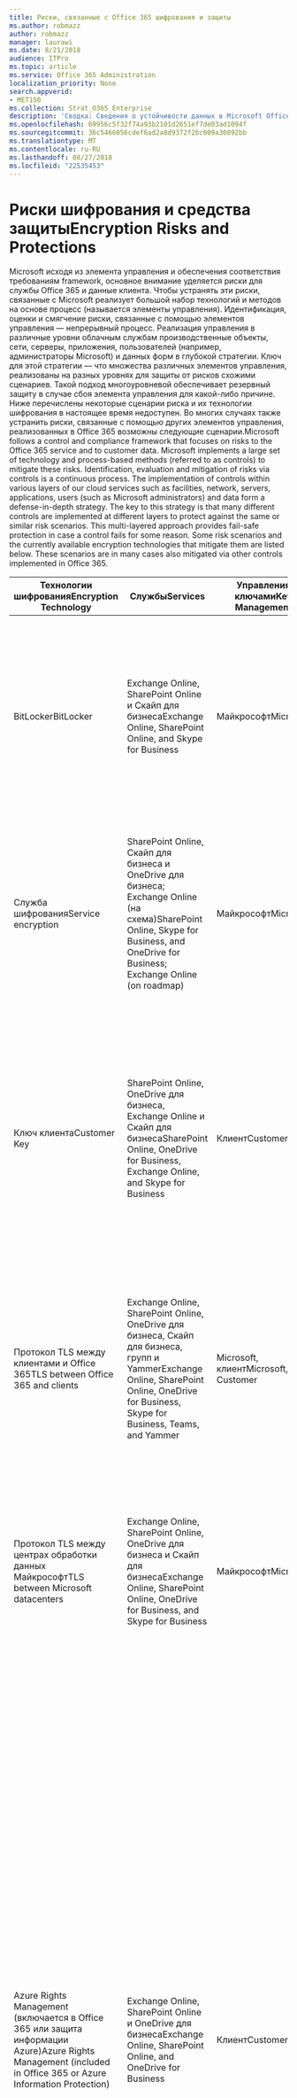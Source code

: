 ```yaml
---
title: Риски, связанные с Office 365 шифрования и защиты
ms.author: robmazz
author: robmazz
manager: laurawi
ms.date: 8/21/2018
audience: ITPro
ms.topic: article
ms.service: Office 365 Administration
localization_priority: None
search.appverid:
- MET150
ms.collection: Strat_O365_Enterprise
description: 'Сводка: Сведения о устойчивости данных в Microsoft Office 365.'
ms.openlocfilehash: 69956c5f32f74a93b2101d2651ef7de03ad1094f
ms.sourcegitcommit: 36c5466056cdef6ad2a8d9372f2bc009a30892bb
ms.translationtype: MT
ms.contentlocale: ru-RU
ms.lasthandoff: 08/27/2018
ms.locfileid: "22535453"
---
```

# <a name="encryption-risks-and-protections"></a><span data-ttu-id="bf5ba-103">Риски шифрования и средства защиты</span><span class="sxs-lookup"><span data-stu-id="bf5ba-103">Encryption Risks and Protections</span></span>

<span data-ttu-id="bf5ba-p101">Microsoft исходя из элемента управления и обеспечения соответствия требованиям framework, основное внимание уделяется риски для службы Office 365 и данные клиента. Чтобы устранять эти риски, связанные с Microsoft реализует большой набор технологий и методов на основе процесс (называется элементы управления). Идентификация, оценки и смягчение риски, связанные с помощью элементов управления — непрерывный процесс. Реализация управления в различные уровни облачным службам производственные объекты, сети, серверы, приложения, пользователей (например, администраторы Microsoft) и данных форм в глубокой стратегии. Ключ для этой стратегии — что множества различных элементов управления, реализованы на разных уровнях для защиты от рисков схожими сценариев. Такой подход многоуровневой обеспечивает резервный защиту в случае сбоя элемента управления для какой-либо причине. Ниже перечислены некоторые сценарии риска и их технологии шифрования в настоящее время недоступен. Во многих случаях также устранить риски, связанные с помощью других элементов управления, реализованных в Office 365 возможны следующие сценарии.</span><span class="sxs-lookup"><span data-stu-id="bf5ba-p101">Microsoft follows a control and compliance framework that focuses on risks to the Office 365 service and to customer data. Microsoft implements a large set of technology and process-based methods (referred to as controls) to mitigate these risks. Identification, evaluation and mitigation of risks via controls is a continuous process. The implementation of controls within various layers of our cloud services such as facilities, network, servers, applications, users (such as Microsoft administrators) and data form a defense-in-depth strategy. The key to this strategy is that many different controls are implemented at different layers to protect against the same or similar risk scenarios. This multi-layered approach provides fail-safe protection in case a control fails for some reason. Some risk scenarios and the currently available encryption technologies that mitigate them are listed below. These scenarios are in many cases also mitigated via other controls implemented in Office 365.</span></span>

| <span data-ttu-id="bf5ba-112">Технологии шифрования</span><span class="sxs-lookup"><span data-stu-id="bf5ba-112">Encryption Technology</span></span> | <span data-ttu-id="bf5ba-113">Службы</span><span class="sxs-lookup"><span data-stu-id="bf5ba-113">Services</span></span> | <span data-ttu-id="bf5ba-114">Управления ключами</span><span class="sxs-lookup"><span data-stu-id="bf5ba-114">Key Management</span></span> | <span data-ttu-id="bf5ba-115">Сценарий риска</span><span class="sxs-lookup"><span data-stu-id="bf5ba-115">Risk Scenario</span></span> | <span data-ttu-id="bf5ba-116">Значение</span><span class="sxs-lookup"><span data-stu-id="bf5ba-116">Value</span></span> |
|----------------------------------------------------------------------------------|--------------------------------------------------------------------------------------------------|---------------------|------------------------------------------------------------------------------------------------------------------------------------------|---------------------------------------------------------------------------------------------------------------------------------------------------------------------------------------------------------------------------------------------------------------------------------------------------------------------------------------------------------------------------------------------------------------------------------|
| <span data-ttu-id="bf5ba-117">BitLocker</span><span class="sxs-lookup"><span data-stu-id="bf5ba-117">BitLocker</span></span> | <span data-ttu-id="bf5ba-118">Exchange Online, SharePoint Online и Скайп для бизнеса</span><span class="sxs-lookup"><span data-stu-id="bf5ba-118">Exchange Online, SharePoint Online, and Skype for Business</span></span> | <span data-ttu-id="bf5ba-119">Майкрософт</span><span class="sxs-lookup"><span data-stu-id="bf5ba-119">Microsoft</span></span> | <span data-ttu-id="bf5ba-120">Дисков или серверы в Office 365 кражи или неправильно перезапущен.</span><span class="sxs-lookup"><span data-stu-id="bf5ba-120">Disks or servers in Office 365 are stolen or improperly recycled.</span></span> | <span data-ttu-id="bf5ba-121">BitLocker предоставляет надежным подход для защиты от потери данных из-за неправильно перезапущен или украденных оборудования (сервер или диск).</span><span class="sxs-lookup"><span data-stu-id="bf5ba-121">BitLocker provides a fail-safe approach to protect against loss of data due to stolen or improperly recycled hardware (server/disk).</span></span> |
| <span data-ttu-id="bf5ba-122">Служба шифрования</span><span class="sxs-lookup"><span data-stu-id="bf5ba-122">Service encryption</span></span> | <span data-ttu-id="bf5ba-123">SharePoint Online, Скайп для бизнеса и OneDrive для бизнеса; Exchange Online (на схема)</span><span class="sxs-lookup"><span data-stu-id="bf5ba-123">SharePoint Online, Skype for Business, and OneDrive for Business; Exchange Online (on roadmap)</span></span> | <span data-ttu-id="bf5ba-124">Майкрософт</span><span class="sxs-lookup"><span data-stu-id="bf5ba-124">Microsoft</span></span> | <span data-ttu-id="bf5ba-125">Внутренних или внешних злоумышленник пытается получить доступ к отдельным файлы и данные в виде большого двоичного объекта.</span><span class="sxs-lookup"><span data-stu-id="bf5ba-125">Internal or external hacker tries to access individual files/data as a blob.</span></span> | <span data-ttu-id="bf5ba-p102">Не удалось расшифровать зашифрованные данные без доступа к ключам. Помогает снизить риск злоумышленник доступ к данным.</span><span class="sxs-lookup"><span data-stu-id="bf5ba-p102">The encrypted data cannot be decrypted without access to keys. Helps to mitigate risk of a hacker accessing data.</span></span> |
| <span data-ttu-id="bf5ba-128">Ключ клиента</span><span class="sxs-lookup"><span data-stu-id="bf5ba-128">Customer Key</span></span> | <span data-ttu-id="bf5ba-129">SharePoint Online, OneDrive для бизнеса, Exchange Online и Скайп для бизнеса</span><span class="sxs-lookup"><span data-stu-id="bf5ba-129">SharePoint Online, OneDrive for Business, Exchange Online, and Skype for Business</span></span> | <span data-ttu-id="bf5ba-130">Клиент</span><span class="sxs-lookup"><span data-stu-id="bf5ba-130">Customer</span></span> | <span data-ttu-id="bf5ba-131">Н/д (эта возможность предназначена как компонент соответствия; не как Устранение риска для любого риска.)</span><span class="sxs-lookup"><span data-stu-id="bf5ba-131">N/A (This feature is designed as a compliance feature; not as a mitigation for any risk.)</span></span> | <span data-ttu-id="bf5ba-132">Позволяет пользователям выполнить внутренней нормы и соответствие обязательства и возможность оставить службу Office 365 и отмены корпорации Майкрософт доступа к данным</span><span class="sxs-lookup"><span data-stu-id="bf5ba-132">Helps customers meet internal regulation and compliance obligations, and the ability to leave the Office 365 service and revoke Microsoft’s access to data</span></span> |
| <span data-ttu-id="bf5ba-133">Протокол TLS между клиентами и Office 365</span><span class="sxs-lookup"><span data-stu-id="bf5ba-133">TLS between Office 365 and clients</span></span> | <span data-ttu-id="bf5ba-134">Exchange Online, SharePoint Online, OneDrive для бизнеса, Скайп для бизнеса, групп и Yammer</span><span class="sxs-lookup"><span data-stu-id="bf5ba-134">Exchange Online, SharePoint Online, OneDrive for Business, Skype for Business, Teams, and Yammer</span></span> | <span data-ttu-id="bf5ba-135">Microsoft, клиент</span><span class="sxs-lookup"><span data-stu-id="bf5ba-135">Microsoft, Customer</span></span> | <span data-ttu-id="bf5ba-136">В середине или другие атаки коснитесь поток данных между клиентскими компьютерами и Office 365 через Интернет.</span><span class="sxs-lookup"><span data-stu-id="bf5ba-136">Man-in-the-middle or other attack to tap the data flow between Office 365 and client computers over Internet.</span></span> | <span data-ttu-id="bf5ba-137">В этом реализация предоставляет значение для Microsoft и клиентами и обеспечивает целостность данных как потоки между клиентом и Office 365.</span><span class="sxs-lookup"><span data-stu-id="bf5ba-137">This implementation provides value to both Microsoft and customers and assures data integrity as it flows between Office 365 and the client.</span></span> |
| <span data-ttu-id="bf5ba-138">Протокол TLS между центрах обработки данных Майкрософт</span><span class="sxs-lookup"><span data-stu-id="bf5ba-138">TLS between Microsoft datacenters</span></span> | <span data-ttu-id="bf5ba-139">Exchange Online, SharePoint Online, OneDrive для бизнеса и Скайп для бизнеса</span><span class="sxs-lookup"><span data-stu-id="bf5ba-139">Exchange Online, SharePoint Online, OneDrive for Business, and Skype for Business</span></span> | <span data-ttu-id="bf5ba-140">Майкрософт</span><span class="sxs-lookup"><span data-stu-id="bf5ba-140">Microsoft</span></span> | <span data-ttu-id="bf5ba-141">В середине или другие атаки коснитесь потока данных клиента между серверами Office 365, расположенные в разных центрах обработки данных Майкрософт.</span><span class="sxs-lookup"><span data-stu-id="bf5ba-141">Man-in-the-middle or other attack to tap the customer data flow between Office 365 servers located in different Microsoft datacenters.</span></span> | <span data-ttu-id="bf5ba-142">Другой способ для защиты данных от атак центрах обработки данных Майкрософт этой реализации.</span><span class="sxs-lookup"><span data-stu-id="bf5ba-142">This implementation is another method to protect data against attacks between Microsoft datacenters.</span></span> |
| <span data-ttu-id="bf5ba-143">Azure Rights Management (включается в Office 365 или защита информации Azure)</span><span class="sxs-lookup"><span data-stu-id="bf5ba-143">Azure Rights Management (included in Office 365 or Azure Information Protection)</span></span> | <span data-ttu-id="bf5ba-144">Exchange Online, SharePoint Online и OneDrive для бизнеса</span><span class="sxs-lookup"><span data-stu-id="bf5ba-144">Exchange Online, SharePoint Online, and OneDrive for Business</span></span> | <span data-ttu-id="bf5ba-145">Клиент</span><span class="sxs-lookup"><span data-stu-id="bf5ba-145">Customer</span></span> | <span data-ttu-id="bf5ba-146">Данные попадает в руки человека, который не должен иметь доступ к данным.</span><span class="sxs-lookup"><span data-stu-id="bf5ba-146">Data falls into the hands of a person who should not have access to the data.</span></span> | <span data-ttu-id="bf5ba-p103">Azure защита информации с помощью службы управления правами Azure, который предоставляет значения для клиентов с помощью шифрования, идентификации и авторизации политик чтобы обеспечить безопасность файлов и электронной почты по нескольким устройствам. Службы управления правами Azure предоставляет значение для клиентов, где все сообщения электронной почты от Office 365, которые соответствуют определенным условиям (то есть все сообщения электронной почты на определенный адрес) можно автоматически шифруются перед их отправляется другому получателю.</span><span class="sxs-lookup"><span data-stu-id="bf5ba-p103">Azure Information Protection uses Azure RMS which provides value to customers by using encryption, identity, and authorization policies to help secure files and email across multiple devices. Azure RMS provides value to customers where all emails originating from Office 365 that match certain criteria (i.e., all emails to a certain address) can be automatically encrypted before they get sent to another recipient.</span></span> |
| <span data-ttu-id="bf5ba-149">S/MIME</span><span class="sxs-lookup"><span data-stu-id="bf5ba-149">S/MIME</span></span> | <span data-ttu-id="bf5ba-150">Exchange Online</span><span class="sxs-lookup"><span data-stu-id="bf5ba-150">Exchange Online</span></span> | <span data-ttu-id="bf5ba-151">Клиент</span><span class="sxs-lookup"><span data-stu-id="bf5ba-151">Customer</span></span> | <span data-ttu-id="bf5ba-152">Электронная почта попадает в руки человека, который не является получателя.</span><span class="sxs-lookup"><span data-stu-id="bf5ba-152">Email falls into the hands of a person who is not the intended recipient.</span></span> | <span data-ttu-id="bf5ba-153">S/MIME предоставляет значение для клиентов, чтобы удостовериться, что зашифрован с помощью S/MIME электронной почты могут быть расшифрованы только для непосредственного получателя электронной почты.</span><span class="sxs-lookup"><span data-stu-id="bf5ba-153">S/MIME provides value to customers by assuring that email encrypted with S/MIME can only be decrypted by the direct recipient of the email.</span></span> |
| <span data-ttu-id="bf5ba-154">Шифрование сообщений Office 365</span><span class="sxs-lookup"><span data-stu-id="bf5ba-154">Office 365 Message Encryption</span></span> | <span data-ttu-id="bf5ba-155">Exchange Online, SharePoint Online</span><span class="sxs-lookup"><span data-stu-id="bf5ba-155">Exchange Online, SharePoint Online</span></span> | <span data-ttu-id="bf5ba-156">Клиент</span><span class="sxs-lookup"><span data-stu-id="bf5ba-156">Customer</span></span> | <span data-ttu-id="bf5ba-157">Электронной почтой, включая защищенные вложения попадает в руки человека внутри или за пределами Office 365, который не является получателю сообщения электронной почты.</span><span class="sxs-lookup"><span data-stu-id="bf5ba-157">Email, including protected attachments, falls in hands of a person either within or outside Office 365 who is not the intended recipient of the email.</span></span> | <span data-ttu-id="bf5ba-158">OME предоставляет значение для клиентов, где все сообщения электронной почты от Office 365, которые соответствуют определенным условиям (то есть все сообщения электронной почты на определенный адрес) автоматически шифруются перед их отправляется в другую внутренних или внешних получателей.</span><span class="sxs-lookup"><span data-stu-id="bf5ba-158">OME provides value to customers where all emails originating from Office 365 that match certain criteria (i.e., all emails to a certain address) are automatically encrypted before they get sent to another internal or an external recipient.</span></span> |
| <span data-ttu-id="bf5ba-159">Протокол TLS SMTP с партнерской организации</span><span class="sxs-lookup"><span data-stu-id="bf5ba-159">SMTP TLS with partner organization</span></span> | <span data-ttu-id="bf5ba-160">Exchange Online</span><span class="sxs-lookup"><span data-stu-id="bf5ba-160">Exchange Online</span></span> | <span data-ttu-id="bf5ba-161">Клиент</span><span class="sxs-lookup"><span data-stu-id="bf5ba-161">Customer</span></span> | <span data-ttu-id="bf5ba-162">Электронной почты перехват через в середине или другие атаки в процессе передачи из клиента Office 365 для другого партнерской организации.</span><span class="sxs-lookup"><span data-stu-id="bf5ba-162">Email is intercepted via a man-in-the-middle or other attack while in transit from an Office 365 tenant to another partner organization.</span></span> | <span data-ttu-id="bf5ba-163">Этот сценарий предоставляет значение для клиента, таким образом, что они могут отправить/получить все сообщения электронной почты между их клиента Office 365 и их партнерской организации электронной почты внутри канал шифрования SMTP.</span><span class="sxs-lookup"><span data-stu-id="bf5ba-163">This scenario provides value to the customer such that they can send/receive all emails between their Office 365 tenant and their partner’s email organization inside an encrypted SMTP channel.</span></span> |

<span data-ttu-id="bf5ba-164">В следующей таблице перечислены технологии шифрования, доступных в средах с несколькими клиентами Office 365 и правительственных облако сообщества.</span><span class="sxs-lookup"><span data-stu-id="bf5ba-164">The following tables summarize the encryption technologies available in Office 365 Multi-tenant and Government Cloud Community environments.</span></span>

| <span data-ttu-id="bf5ba-165">Технологии шифрования</span><span class="sxs-lookup"><span data-stu-id="bf5ba-165">Encryption Technology</span></span> | <span data-ttu-id="bf5ba-166">Реализованный</span><span class="sxs-lookup"><span data-stu-id="bf5ba-166">Implemented by</span></span> | <span data-ttu-id="bf5ba-167">Алгоритм обмена ключами и надежность</span><span class="sxs-lookup"><span data-stu-id="bf5ba-167">Key Exchange Algorithm and Strength</span></span> | <span data-ttu-id="bf5ba-168">Ключевые управления \*</span><span class="sxs-lookup"><span data-stu-id="bf5ba-168">Key Management\*</span></span> | <span data-ttu-id="bf5ba-169">FIPS 140-2 проверки</span><span class="sxs-lookup"><span data-stu-id="bf5ba-169">FIPS 140-2 Validated</span></span> |
|----------------------------------------------------------------------------------|-------------------------|------------------------------------------------------------------------------------------------------------------------------------------------------------------------------------|--------------------------------------------------------------------------------------------------------------------------------------------------------------------------------------------------------------------------------------------------------------------------------------------------------------------------------------------------------------------------------------------------------------------------------------------------------------------------------------------------------------------------------------------------------------------------------------------------------------------------------------------------------------------------------------------------------------------------------------------------------------------------------------------------------------------------------------------------------------------------------------------------------------|-----------------------------------------------------------------------|
| <span data-ttu-id="bf5ba-170">BitLocker</span><span class="sxs-lookup"><span data-stu-id="bf5ba-170">BitLocker</span></span> | <span data-ttu-id="bf5ba-171">Exchange Online</span><span class="sxs-lookup"><span data-stu-id="bf5ba-171">Exchange Online</span></span> | <span data-ttu-id="bf5ba-172">AES 128-bit +</span><span class="sxs-lookup"><span data-stu-id="bf5ba-172">AES 128-bit+</span></span> | <span data-ttu-id="bf5ba-p104">Внешний ключ AES хранится в безопасном секрета и в реестр сервера Exchange. Безопасный секрет является защитой репозитория, который требует высокого уровня повышения прав и разрешений на доступ к. Access можно запросить и утвержденных только с помощью внутренним средством защищенного хранилища. Внешний ключ AES также хранится в модуль на сервере. 48-значного цифрового пароля хранятся в Active Directory и для защиты защищенного хранилища.</span><span class="sxs-lookup"><span data-stu-id="bf5ba-p104">AES external key is stored in a Secret Safe and in the registry of the Exchange server. The Secret Safe is a secured repository that requires high-level elevation and approvals to access. Access can be requested and approved only by using an internal tool called Lockbox. The AES external key is also stored in the Trusted Platform Module in the server. A 48-digit numerical password is stored in Active Directory and protected by Lockbox.</span></span> | <span data-ttu-id="bf5ba-178">Да, для серверов, использующих AES 256-разрядный **</span><span class="sxs-lookup"><span data-stu-id="bf5ba-178">Yes, for servers that use AES 256-bit**</span></span> |
|  | <span data-ttu-id="bf5ba-179">SharePoint Online</span><span class="sxs-lookup"><span data-stu-id="bf5ba-179">SharePoint Online</span></span> | <span data-ttu-id="bf5ba-180">AES 256-разрядная версия</span><span class="sxs-lookup"><span data-stu-id="bf5ba-180">AES 256-bit</span></span> | <span data-ttu-id="bf5ba-p105">Внешний ключ AES хранится в безопасном секрета. Безопасный секрет является защитой репозитория, который требует высокого уровня повышения прав и разрешений на доступ к. Access можно запросить и утвержденных только с помощью внутренним средством защищенного хранилища. Внешний ключ AES также хранится в модуль на сервере. 48-значного цифрового пароля хранятся в Active Directory и для защиты защищенного хранилища.</span><span class="sxs-lookup"><span data-stu-id="bf5ba-p105">AES external key is stored in a Secret Safe. The Secret Safe is a secured repository that requires high-level elevation and approvals to access. Access can be requested and approved only by using an internal tool called Lockbox. The AES external key is also stored in the Trusted Platform Module in the server. A 48-digit numerical password is stored in Active Directory and protected by Lockbox.</span></span> | <span data-ttu-id="bf5ba-186">Да</span><span class="sxs-lookup"><span data-stu-id="bf5ba-186">Yes</span></span> |
|  | <span data-ttu-id="bf5ba-187">Skype для бизнеса</span><span class="sxs-lookup"><span data-stu-id="bf5ba-187">Skype for Business</span></span> | <span data-ttu-id="bf5ba-188">AES 256-разрядная версия</span><span class="sxs-lookup"><span data-stu-id="bf5ba-188">AES 256-bit</span></span> | <span data-ttu-id="bf5ba-p106">Внешний ключ AES хранится в безопасном секрета. Безопасный секрет является защитой репозитория, который требует высокого уровня повышения прав и разрешений на доступ к. Access можно запросить и утвержденных только с помощью внутренним средством защищенного хранилища. Внешний ключ AES также хранится в модуль на сервере. 48-значного цифрового пароля хранятся в Active Directory и для защиты защищенного хранилища.</span><span class="sxs-lookup"><span data-stu-id="bf5ba-p106">AES external key is stored in a Secret Safe. The Secret Safe is a secured repository that requires high-level elevation and approvals to access. Access can be requested and approved only by using an internal tool called Lockbox. The AES external key is also stored in the Trusted Platform Module in the server. A 48-digit numerical password is stored in Active Directory and protected by Lockbox.</span></span> | <span data-ttu-id="bf5ba-194">Да</span><span class="sxs-lookup"><span data-stu-id="bf5ba-194">Yes</span></span> |
| <span data-ttu-id="bf5ba-195">Служба шифрования</span><span class="sxs-lookup"><span data-stu-id="bf5ba-195">Service Encryption</span></span> | <span data-ttu-id="bf5ba-196">SharePoint Online</span><span class="sxs-lookup"><span data-stu-id="bf5ba-196">SharePoint Online</span></span> | <span data-ttu-id="bf5ba-197">AES 256-разрядная версия</span><span class="sxs-lookup"><span data-stu-id="bf5ba-197">AES 256-bit</span></span> | <span data-ttu-id="bf5ba-p107">Клавиши, которые используются для шифрования большие двоичные объекты хранятся в SharePoint Online базы данных контента. SharePoint Online баз данных контента был защищен с шифрование статических и элементов управления доступа к базе данных. Шифрование выполняется с помощью TDE в базе данных SQL Azure. Эти секреты, на уровне службы для SharePoint Online, не на уровне клиента. Эти секреты (иногда называется главного ключа) хранятся в отдельных безопасное хранилище вызывается ключом хранилища. TDE обеспечивает безопасность на уровне rest для активной базы данных и резервных копий баз данных и журналов транзакций. При клиенты предоставляет дополнительный ключ, ключа клиента хранится в хранилище ключа Azure и служба использует ключ шифрования с ключом клиента, который используется для шифрования ключом сайта, который затем используется для шифрования ключей уровня файла. По сути введенным новой иерархии ключей при клиент предоставляет ключ.</span><span class="sxs-lookup"><span data-stu-id="bf5ba-p107">The keys used to encrypt the blobs are stored in the SharePoint Online Content Database. The SharePoint Online Content Databases is protected by database access controls and encryption at rest. Encryption is performed using TDE in Azure SQL Database. These secrets are at the service level for SharePoint Online, not at the tenant level. These secrets (sometimes referred to as the master keys) are stored in a separate secure repository called the Key Store. TDE provides security at rest for both the active database and the database backups and transaction logs. When customers provide the optional key, the customer key is stored in Azure Key Vault, and the service uses the key to encrypt a tenant key, which is used to encrypt a site key, which is then used to encrypt the file level keys. Essentially, a new key hierarchy is introduced when the customer provides a key.</span></span> | <span data-ttu-id="bf5ba-206">Да</span><span class="sxs-lookup"><span data-stu-id="bf5ba-206">Yes</span></span> |
|  | <span data-ttu-id="bf5ba-207">Skype для бизнеса</span><span class="sxs-lookup"><span data-stu-id="bf5ba-207">Skype for Business</span></span> | <span data-ttu-id="bf5ba-208">AES 256-разрядная версия</span><span class="sxs-lookup"><span data-stu-id="bf5ba-208">AES 256-bit</span></span> | <span data-ttu-id="bf5ba-p108">Каждый элемент данных шифруется с помощью различных случайным 256-разрядный ключ. Ключ шифрования хранится в соответствующий XML-файл метаданных, который шифруется главным ключом на конференции. Главный ключ также случайным образом формируется один раз в конференции.</span><span class="sxs-lookup"><span data-stu-id="bf5ba-p108">Each piece of data is encrypted using a different randomly generated 256-bit key. The encryption key is stored in a corresponding metadata XML file which is also encrypted by a per-conference master key. The master key is also randomly generated once per conference.</span></span> | <span data-ttu-id="bf5ba-212">Да</span><span class="sxs-lookup"><span data-stu-id="bf5ba-212">Yes</span></span> |
|  | <span data-ttu-id="bf5ba-213">Exchange Online</span><span class="sxs-lookup"><span data-stu-id="bf5ba-213">Exchange Online</span></span> | <span data-ttu-id="bf5ba-214">AES 256-разрядная версия</span><span class="sxs-lookup"><span data-stu-id="bf5ba-214">AES 256-bit</span></span> | <span data-ttu-id="bf5ba-215">Каждого почтового ящика шифруется с помощью политики шифрования данных, которая использует ключами шифрования, управляются корпорацией Майкрософт (на стратегия) или клиента (при использовании ключа клиента).</span><span class="sxs-lookup"><span data-stu-id="bf5ba-215">Each mailbox is encrypted using a data encryption policy that uses encryption keys controlled by Microsoft (on roadmap) or by the customer (when Customer Key is used).</span></span> | <span data-ttu-id="bf5ba-216">Да</span><span class="sxs-lookup"><span data-stu-id="bf5ba-216">Yes</span></span> |
| <span data-ttu-id="bf5ba-217">Протокол TLS между клиентами и партнерами и Office 365</span><span class="sxs-lookup"><span data-stu-id="bf5ba-217">TLS between Office 365 and clients/partners</span></span> | <span data-ttu-id="bf5ba-218">Exchange Online</span><span class="sxs-lookup"><span data-stu-id="bf5ba-218">Exchange Online</span></span> | [<span data-ttu-id="bf5ba-219">Поддержка нескольких наборов шифр гибкий протокол TLS</span><span class="sxs-lookup"><span data-stu-id="bf5ba-219">Opportunistic TLS supporting multiple cipher suites</span></span>](https://technet.microsoft.com/en-us/library/mt163898.aspx) | <span data-ttu-id="bf5ba-220">Сертификат TLS для Exchange Online (outlook.office.com) является 2048-разрядный SHA256RSA сертификат, выданный корневым Балтимор CyberTrust.</span><span class="sxs-lookup"><span data-stu-id="bf5ba-220">The TLS certificate for Exchange Online (outlook.office.com) is a 2048-bit SHA256RSA certificate issued by Baltimore CyberTrust Root.</span></span> | <span data-ttu-id="bf5ba-221">Да, при использовании TLS 1.2 с стойкости шифрования 256-разрядная версия</span><span class="sxs-lookup"><span data-stu-id="bf5ba-221">Yes, when TLS 1.2 with 256-bit cipher strength is used</span></span> |
|  |  |  | <span data-ttu-id="bf5ba-222">Корневой сертификат TLS для Exchange Online — это 2048-разрядный SHA1RSA сертификат, выданный корневым Балтимор CyberTrust.</span><span class="sxs-lookup"><span data-stu-id="bf5ba-222">The TLS root certificate for Exchange Online is a 2048-bit SHA1RSA certificate issued by Baltimore CyberTrust Root.</span></span> |  |
|  | <span data-ttu-id="bf5ba-223">SharePoint Online</span><span class="sxs-lookup"><span data-stu-id="bf5ba-223">SharePoint Online</span></span> | <span data-ttu-id="bf5ba-224">Протокол TLS 1.2 с AES 256</span><span class="sxs-lookup"><span data-stu-id="bf5ba-224">TLS 1.2 with AES 256</span></span> | <span data-ttu-id="bf5ba-225">Сертификат TLS для SharePoint Online (\*. sharepoint.com) — это 2048-разрядный SHA256RSA сертификат, выданный корневым Балтимор CyberTrust.</span><span class="sxs-lookup"><span data-stu-id="bf5ba-225">The TLS certificate for SharePoint Online (\*.sharepoint.com) is a 2048-bit SHA256RSA certificate issued by Baltimore CyberTrust Root.</span></span> | <span data-ttu-id="bf5ba-226">Да</span><span class="sxs-lookup"><span data-stu-id="bf5ba-226">Yes</span></span> |
|  |  | [<span data-ttu-id="bf5ba-227">Шифрование данных в OneDrive для бизнеса и SharePoint Online</span><span class="sxs-lookup"><span data-stu-id="bf5ba-227">Data Encryption in OneDrive for Business and SharePoint Online</span></span>](https://technet.microsoft.com/en-us/library/dn905447.aspx) | <span data-ttu-id="bf5ba-228">Корневой сертификат TLS для SharePoint Online — это 2048-разрядный SHA1RSA сертификат, выданный корневым Балтимор CyberTrust.</span><span class="sxs-lookup"><span data-stu-id="bf5ba-228">The TLS root certificate for SharePoint Online is a 2048-bit SHA1RSA certificate issued by Baltimore CyberTrust Root.</span></span> |  |
|  | <span data-ttu-id="bf5ba-229">Skype для бизнеса</span><span class="sxs-lookup"><span data-stu-id="bf5ba-229">Skype for Business</span></span> | [<span data-ttu-id="bf5ba-230">Протокол TLS для коммуникаций SIP и сеансы общего доступа к данным PSOM</span><span class="sxs-lookup"><span data-stu-id="bf5ba-230">TLS for SIP communications and PSOM data sharing sessions</span></span>](https://support.office.com/article/Set-up-your-network-for-Skype-for-Business-Online-d21f89b0-3afc-432e-b735-036b2432fdbf) | <span data-ttu-id="bf5ba-231">Сертификат TLS для Скайп для бизнеса (\*. lync.com) — это 2048-разрядный SHA256RSA сертификат, выданный корневым Балтимор CyberTrust.</span><span class="sxs-lookup"><span data-stu-id="bf5ba-231">The TLS certificate for Skype for Business (\*.lync.com) is a 2048-bit SHA256RSA certificate issued by Baltimore CyberTrust Root.</span></span> | <span data-ttu-id="bf5ba-232">Да</span><span class="sxs-lookup"><span data-stu-id="bf5ba-232">Yes</span></span> |
|  |  |  | <span data-ttu-id="bf5ba-233">Корневой сертификат TLS для Скайп для бизнеса является 2048-разрядный SHA256RSA сертификат, выданный корневым Балтимор CyberTrust.</span><span class="sxs-lookup"><span data-stu-id="bf5ba-233">The TLS root certificate for Skype for Business is a 2048-bit SHA256RSA certificate issued by Baltimore CyberTrust Root.</span></span> |  |
|  | <span data-ttu-id="bf5ba-234">Microsoft Teams</span><span class="sxs-lookup"><span data-stu-id="bf5ba-234">Microsoft Teams</span></span> | <span data-ttu-id="bf5ba-235">Протокол TLS 1.2 с AES 256</span><span class="sxs-lookup"><span data-stu-id="bf5ba-235">TLS 1.2 with AES 256</span></span> | <span data-ttu-id="bf5ba-236">Сертификат TLS для групп Майкрософт (teams.microsoft.com, edge.skype.com) является 2048-разрядный SHA256RSA сертификат, выданный корневым Балтимор CyberTrust.</span><span class="sxs-lookup"><span data-stu-id="bf5ba-236">The TLS certificate for Microsoft Teams (teams.microsoft.com, edge.skype.com) is a 2048-bit SHA256RSA certificate issued by Baltimore CyberTrust Root.</span></span> | <span data-ttu-id="bf5ba-237">Да</span><span class="sxs-lookup"><span data-stu-id="bf5ba-237">Yes</span></span> |
|  |  | [<span data-ttu-id="bf5ba-238">Часто задаваемые вопросы о группами Майкрософт – помощь администратора</span><span class="sxs-lookup"><span data-stu-id="bf5ba-238">Frequently asked questions about Microsoft Teams – Admin Help</span></span>](https://docs.microsoft.com/MicrosoftTeams/teams-overview) | <span data-ttu-id="bf5ba-239">Корневой сертификат TLS для групп Майкрософт является 2048-разрядный SHA256RSA сертификат, выданный корневым Балтимор CyberTrust.</span><span class="sxs-lookup"><span data-stu-id="bf5ba-239">The TLS root certificate for Microsoft Teams is a 2048-bit SHA256RSA certificate issued by Baltimore CyberTrust Root.</span></span> |  |
| <span data-ttu-id="bf5ba-240">Протокол TLS между центрах обработки данных Майкрософт</span><span class="sxs-lookup"><span data-stu-id="bf5ba-240">TLS between Microsoft datacenters</span></span> | <span data-ttu-id="bf5ba-241">Все службы Office 365</span><span class="sxs-lookup"><span data-stu-id="bf5ba-241">All Office 365 services</span></span> | <span data-ttu-id="bf5ba-242">Протокол TLS 1.2 с AES 256</span><span class="sxs-lookup"><span data-stu-id="bf5ba-242">TLS 1.2 with AES 256</span></span> | <span data-ttu-id="bf5ba-243">Корпорация Майкрософт использует центром сертификации во внутренней сети управляемых и развертываются для взаимодействия сервер сервер между центрах обработки данных Майкрософт.</span><span class="sxs-lookup"><span data-stu-id="bf5ba-243">Microsoft uses an internally managed and deployed certification authority for server-to-server communications between Microsoft datacenters.</span></span> | <span data-ttu-id="bf5ba-244">Да</span><span class="sxs-lookup"><span data-stu-id="bf5ba-244">Yes</span></span> |
|  |  | <span data-ttu-id="bf5ba-245">Secure транспортный протокол реального времени (SRTP)</span><span class="sxs-lookup"><span data-stu-id="bf5ba-245">Secure Real-time Transport Protocol (SRTP)</span></span> |  |  |
| <span data-ttu-id="bf5ba-246">Azure Rights Management (включается в Office 365 или защита информации Azure)</span><span class="sxs-lookup"><span data-stu-id="bf5ba-246">Azure Rights Management (included in Office 365 or Azure Information Protection)</span></span> | <span data-ttu-id="bf5ba-247">Exchange Online</span><span class="sxs-lookup"><span data-stu-id="bf5ba-247">Exchange Online</span></span> | <span data-ttu-id="bf5ba-p109">Поддерживает [шифрования режим 2](https://docs.microsoft.com/previous-versions/windows/it-pro/windows-server-2008-R2-and-2008/hh867439(v=ws.10)), реализации шифрования RMS обновленные и расширенный. Поддержка RSA 2048 для подписи и шифрования и SHA-256 для хэш-функции в подписи.</span><span class="sxs-lookup"><span data-stu-id="bf5ba-p109">Supports [Cryptographic Mode 2](https://docs.microsoft.com/previous-versions/windows/it-pro/windows-server-2008-R2-and-2008/hh867439(v=ws.10)), an updated and enhanced RMS cryptographic implementation. It supports RSA 2048 for signature and encryption, and SHA-256 for hash in the signature.</span></span> | <span data-ttu-id="bf5ba-250">[Управляемые корпорацией Майкрософт](https://docs.microsoft.com/azure/information-protection/plan-implement-tenant-key).</span><span class="sxs-lookup"><span data-stu-id="bf5ba-250">[Managed by Microsoft](https://docs.microsoft.com/azure/information-protection/plan-implement-tenant-key).</span></span> | <span data-ttu-id="bf5ba-251">Да</span><span class="sxs-lookup"><span data-stu-id="bf5ba-251">Yes</span></span> |
|  | <span data-ttu-id="bf5ba-252">SharePoint Online</span><span class="sxs-lookup"><span data-stu-id="bf5ba-252">SharePoint Online</span></span> | <span data-ttu-id="bf5ba-p110">Поддерживает [шифрования режим 2](https://docs.microsoft.com/previous-versions/windows/it-pro/windows-server-2008-R2-and-2008/hh867439(v=ws.10)), реализации шифрования RMS обновленные и расширенный. Поддержка RSA 2048 для подписи и шифрования и SHA-256 для подписи.</span><span class="sxs-lookup"><span data-stu-id="bf5ba-p110">Supports [Cryptographic Mode 2](https://docs.microsoft.com/previous-versions/windows/it-pro/windows-server-2008-R2-and-2008/hh867439(v=ws.10)), an updated and enhanced RMS cryptographic implementation. It supports RSA 2048 for signature and encryption, and SHA-256 for signature.</span></span> | <span data-ttu-id="bf5ba-255">[Управляемые корпорацией Майкрософт](https://docs.microsoft.com/azure/information-protection/plan-implement-tenant-key), который устанавливается по умолчанию; или</span><span class="sxs-lookup"><span data-stu-id="bf5ba-255">[Managed by Microsoft](https://docs.microsoft.com/azure/information-protection/plan-implement-tenant-key), which is the default setting; or</span></span> | <span data-ttu-id="bf5ba-256">Да</span><span class="sxs-lookup"><span data-stu-id="bf5ba-256">Yes</span></span> |
|  |  |  | <span data-ttu-id="bf5ba-p111">Управляемый клиент которого является альтернативой ключи управляемой корпорацией Майкрософт. Организации, для которого под управлением подпиской Azure можно использовать BYOK и войдите в его использования без дополнительных расходов. Для получения дополнительных сведений см [Implementing свести свой ключ](https://docs.microsoft.com/azure/information-protection/plan-implement-tenant-key). В этой конфигурации HSM Thales используются для защиты ключей. Для получения дополнительных сведений см [HSM Thales и службы управления правами Azure](http://www.thales-esecurity.com/msrms/cloud).</span><span class="sxs-lookup"><span data-stu-id="bf5ba-p111">Customer-managed, which is an alternative to Microsoft-managed keys. Organization that have an IT-managed Azure subscription can use BYOK and log its usage at no extra charge. For more information, see [Implementing bring your own key](https://docs.microsoft.com/azure/information-protection/plan-implement-tenant-key). In this configuration, Thales HSMs are used to protect your keys. For more information, see [Thales HSMs and Azure RMS](http://www.thales-esecurity.com/msrms/cloud).</span></span> |  |
| <span data-ttu-id="bf5ba-262">S/MIME</span><span class="sxs-lookup"><span data-stu-id="bf5ba-262">S/MIME</span></span> | <span data-ttu-id="bf5ba-263">Exchange Online</span><span class="sxs-lookup"><span data-stu-id="bf5ba-263">Exchange Online</span></span> | <span data-ttu-id="bf5ba-264">Синтаксис шифрования сообщения стандартный 1,5 (PKCS #7)</span><span class="sxs-lookup"><span data-stu-id="bf5ba-264">Cryptographic Message Syntax Standard 1.5 (PKCS #7)</span></span> | <span data-ttu-id="bf5ba-p112">Зависит от управляемых клиентов инфраструктуры открытого ключа развернут. Управление ключами выполняется с клиентом и Microsoft никогда не имеет права на закрытых ключей, используемый для подписи и расшифровки.</span><span class="sxs-lookup"><span data-stu-id="bf5ba-p112">Depends on the customer-managed public key infrastructure deployed. Key management is performed by the customer, and Microsoft never has access to the private keys used for signing and decryption.</span></span> | <span data-ttu-id="bf5ba-267">Да, при настройке для шифрования исходящих сообщений с 3DES или AES256</span><span class="sxs-lookup"><span data-stu-id="bf5ba-267">Yes, when configured to encrypt outgoing messages with 3DES or AES256</span></span> |
| <span data-ttu-id="bf5ba-268">Шифрование сообщений Office 365</span><span class="sxs-lookup"><span data-stu-id="bf5ba-268">Office 365 Message Encryption</span></span> | <span data-ttu-id="bf5ba-269">Exchange Online</span><span class="sxs-lookup"><span data-stu-id="bf5ba-269">Exchange Online</span></span> | <span data-ttu-id="bf5ba-270">То же, что службы управления правами Azure ([шифрования режим 2](https://technet.microsoft.com/en-us/library/dn569290.aspx) - 2048 RSA для подписи и шифрования и SHA-256 для подписи)</span><span class="sxs-lookup"><span data-stu-id="bf5ba-270">Same as Azure RMS ([Cryptographic Mode 2](https://technet.microsoft.com/en-us/library/dn569290.aspx) - RSA 2048 for signature and encryption, and SHA-256 for signature)</span></span> | <span data-ttu-id="bf5ba-p113">Защита информации Azure использует в качестве своей инфраструктуре шифрования. Метод шифрования, используемый зависит от того, где получить ключи службы управления правами, используемые для шифрования и расшифровки сообщений.</span><span class="sxs-lookup"><span data-stu-id="bf5ba-p113">Uses Azure Information Protection as its encryption infrastructure. The encryption method used depends on where you obtain the RMS keys used to encrypt and decrypt messages.</span></span> | <span data-ttu-id="bf5ba-273">Да</span><span class="sxs-lookup"><span data-stu-id="bf5ba-273">Yes</span></span> |
| <span data-ttu-id="bf5ba-274">Протокол TLS SMTP с партнерской организации</span><span class="sxs-lookup"><span data-stu-id="bf5ba-274">SMTP TLS with partner organization</span></span> | <span data-ttu-id="bf5ba-275">Exchange Online</span><span class="sxs-lookup"><span data-stu-id="bf5ba-275">Exchange Online</span></span> | <span data-ttu-id="bf5ba-276">Протокол TLS 1.2 с AES 256</span><span class="sxs-lookup"><span data-stu-id="bf5ba-276">TLS 1.2 with AES 256</span></span> | <span data-ttu-id="bf5ba-277">Сертификат TLS для Exchange Online (outlook.office.com) является 2048-разрядный SHA256RSA сертификат, выданный корневым Балтимор CyberTrust.</span><span class="sxs-lookup"><span data-stu-id="bf5ba-277">The TLS certificate for Exchange Online (outlook.office.com) is a 2048-bit SHA256RSA certificate issued by Baltimore CyberTrust Root.</span></span> | <span data-ttu-id="bf5ba-278">Да, при использовании TLS 1.2 с стойкости шифрования 256-разрядная версия</span><span class="sxs-lookup"><span data-stu-id="bf5ba-278">Yes, when TLS 1.2 with 256-bit cipher strength is used</span></span> |
|  |  |  | <span data-ttu-id="bf5ba-279">Корневой сертификат TLS для Exchange Online — это 2048-разрядный SHA1RSA сертификат, выданный корневым Балтимор CyberTrust.</span><span class="sxs-lookup"><span data-stu-id="bf5ba-279">The TLS root certificate for Exchange Online is a 2048-bit SHA1RSA certificate issued by Baltimore CyberTrust Root.</span></span> |  |

<span data-ttu-id="bf5ba-280">\**Сертификаты TLS, указанный в следующей таблице приведены для США центров обработки данных; также, отличных от Английского центров обработки данных использовать 2048-разрядный SHA256RSA сертификаты.*</span><span class="sxs-lookup"><span data-stu-id="bf5ba-280">\**TLS certificates referenced in this table are for US datacenters; non-US datacenters also use 2048-bit SHA256RSA certificates.*</span></span>

<span data-ttu-id="bf5ba-281">***Большинство серверов в среде Exchange Online несколькими клиентами были развернуты с помощью шифрования AES 256-разрядная версия для BitLocker. Употребления серверов с помощью AES 128-бит.*</span><span class="sxs-lookup"><span data-stu-id="bf5ba-281">***Most servers in the Exchange Online multi-tenant environment have been deployed with AES 256-bit encryption for BitLocker. Servers using AES 128-bit are being phased out.*</span></span>

| <span data-ttu-id="bf5ba-282">Технологии шифрования</span><span class="sxs-lookup"><span data-stu-id="bf5ba-282">Encryption Technology</span></span> | <span data-ttu-id="bf5ba-283">Реализованный</span><span class="sxs-lookup"><span data-stu-id="bf5ba-283">Implemented by</span></span> | <span data-ttu-id="bf5ba-284">Алгоритм обмена ключами и надежность</span><span class="sxs-lookup"><span data-stu-id="bf5ba-284">Key Exchange Algorithm and Strength</span></span> | <span data-ttu-id="bf5ba-285">Ключевые управления \*</span><span class="sxs-lookup"><span data-stu-id="bf5ba-285">Key Management\*</span></span> | <span data-ttu-id="bf5ba-286">FIPS 140-2 проверки</span><span class="sxs-lookup"><span data-stu-id="bf5ba-286">FIPS 140-2 Validated</span></span> |
|---------------------------------------------|--------------------------------------------------------|------------------------------------------------------------------------------------------------------------------------------------------------------------------------------------|--------------------------------------------------------------------------------------------------------------------------------------------------------------------------------------------------------------------------------------------------------------------------------------------------------------------------------------------------------------------------------------------------------------------------------------------------------------------------------------------------------------------------------------------------------------------------------------------------------------------------------------------------------------------------------------------------------------------------------------------------------------------------------------------------------------------------------------------------------------------------------------------------------------|-------------------------------------------------------------------------|
| <span data-ttu-id="bf5ba-287">BitLocker</span><span class="sxs-lookup"><span data-stu-id="bf5ba-287">BitLocker</span></span> | <span data-ttu-id="bf5ba-288">Exchange Online</span><span class="sxs-lookup"><span data-stu-id="bf5ba-288">Exchange Online</span></span> | <span data-ttu-id="bf5ba-289">AES 256-разрядная версия</span><span class="sxs-lookup"><span data-stu-id="bf5ba-289">AES 256-bit</span></span> | <span data-ttu-id="bf5ba-p114">Внешний ключ AES хранится в безопасном секрета и в реестр сервера Exchange. Безопасный секрет является защитой репозитория, который требует высокого уровня повышения прав и разрешений на доступ к. Access можно запросить и утвержденных только с помощью внутренним средством защищенного хранилища. Внешний ключ AES также хранится в модуль на сервере. 48-значного цифрового пароля хранятся в Active Directory и для защиты защищенного хранилища.</span><span class="sxs-lookup"><span data-stu-id="bf5ba-p114">AES external key is stored in a Secret Safe and in the registry of the Exchange server. The Secret Safe is a secured repository that requires high-level elevation and approvals to access. Access can be requested and approved only by using an internal tool called Lockbox. The AES external key is also stored in the Trusted Platform Module in the server. A 48-digit numerical password is stored in Active Directory and protected by Lockbox.</span></span> | <span data-ttu-id="bf5ba-295">Да</span><span class="sxs-lookup"><span data-stu-id="bf5ba-295">Yes</span></span> |
|  | <span data-ttu-id="bf5ba-296">SharePoint Online</span><span class="sxs-lookup"><span data-stu-id="bf5ba-296">SharePoint Online</span></span> | <span data-ttu-id="bf5ba-297">AES 256-разрядная версия</span><span class="sxs-lookup"><span data-stu-id="bf5ba-297">AES 256-bit</span></span> | <span data-ttu-id="bf5ba-p115">Внешний ключ AES хранится в безопасном секрета. Безопасный секрет является защитой репозитория, который требует высокого уровня повышения прав и разрешений на доступ к. Access можно запросить и утвержденных только с помощью внутренним средством защищенного хранилища. Внешний ключ AES также хранится в модуль на сервере. 48-значного цифрового пароля хранятся в Active Directory и для защиты защищенного хранилища.</span><span class="sxs-lookup"><span data-stu-id="bf5ba-p115">AES external key is stored in a Secret Safe. The Secret Safe is a secured repository that requires high-level elevation and approvals to access. Access can be requested and approved only by using an internal tool called Lockbox. The AES external key is also stored in the Trusted Platform Module in the server. A 48-digit numerical password is stored in Active Directory and protected by Lockbox.</span></span> | <span data-ttu-id="bf5ba-303">Да</span><span class="sxs-lookup"><span data-stu-id="bf5ba-303">Yes</span></span> |
|  | <span data-ttu-id="bf5ba-304">Skype для бизнеса</span><span class="sxs-lookup"><span data-stu-id="bf5ba-304">Skype for Business</span></span> | <span data-ttu-id="bf5ba-305">AES 256-разрядная версия</span><span class="sxs-lookup"><span data-stu-id="bf5ba-305">AES 256-bit</span></span> | <span data-ttu-id="bf5ba-p116">Внешний ключ AES хранится в безопасном секрета. Безопасный секрет является защитой репозитория, который требует высокого уровня повышения прав и разрешений на доступ к. Access можно запросить и утвержденных только с помощью внутренним средством защищенного хранилища. Внешний ключ AES также хранится в модуль на сервере. 48-значного цифрового пароля хранятся в Active Directory и для защиты защищенного хранилища.</span><span class="sxs-lookup"><span data-stu-id="bf5ba-p116">AES external key is stored in a Secret Safe. The Secret Safe is a secured repository that requires high-level elevation and approvals to access. Access can be requested and approved only by using an internal tool called Lockbox. The AES external key is also stored in the Trusted Platform Module in the server. A 48-digit numerical password is stored in Active Directory and protected by Lockbox.</span></span> | <span data-ttu-id="bf5ba-311">Да</span><span class="sxs-lookup"><span data-stu-id="bf5ba-311">Yes</span></span> |
| <span data-ttu-id="bf5ba-312">Служба шифрования</span><span class="sxs-lookup"><span data-stu-id="bf5ba-312">Service Encryption</span></span> | <span data-ttu-id="bf5ba-313">SharePoint Online</span><span class="sxs-lookup"><span data-stu-id="bf5ba-313">SharePoint Online</span></span> | <span data-ttu-id="bf5ba-314">AES 256-разрядная версия</span><span class="sxs-lookup"><span data-stu-id="bf5ba-314">AES 256-bit</span></span> | <span data-ttu-id="bf5ba-p117">Клавиши, которые используются для шифрования большие двоичные объекты хранятся в SharePoint Online базы данных контента. SharePoint Online баз данных контента был защищен с шифрование статических и элементов управления доступа к базе данных. Шифрование выполняется с помощью TDE в базе данных SQL Azure. Эти секреты, на уровне службы для SharePoint Online, не на уровне клиента. Эти секреты (иногда называется главного ключа) хранятся в отдельных безопасное хранилище вызывается ключом хранилища. TDE обеспечивает безопасность на уровне rest для активной базы данных и резервных копий баз данных и журналов транзакций. При клиенты предоставляет дополнительный ключ, ключа клиента хранится в хранилище ключа Azure и служба использует ключ шифрования с ключом клиента, который используется для шифрования ключом сайта, который затем используется для шифрования ключей уровня файла. По сути введенным новой иерархии ключей при клиент предоставляет ключ.</span><span class="sxs-lookup"><span data-stu-id="bf5ba-p117">The keys used to encrypt the blobs are stored in the SharePoint Online Content Database. The SharePoint Online Content Databases is protected by database access controls and encryption at rest. Encryption is performed using TDE in Azure SQL Database. These secrets are at the service level for SharePoint Online, not at the tenant level. These secrets (sometimes referred to as the master keys) are stored in a separate secure repository called the Key Store. TDE provides security at rest for both the active database and the database backups and transaction logs. When customers provide the optional key, the Customer Key is stored in Azure Key Vault, and the service uses the key to encrypt a tenant key, which is used to encrypt a site key, which is then used to encrypt the file level keys. Essentially, a new key hierarchy is introduced when the customer provides a key.</span></span> | <span data-ttu-id="bf5ba-323">Да</span><span class="sxs-lookup"><span data-stu-id="bf5ba-323">Yes</span></span> |
|  | <span data-ttu-id="bf5ba-324">Skype для бизнеса</span><span class="sxs-lookup"><span data-stu-id="bf5ba-324">Skype for Business</span></span> | <span data-ttu-id="bf5ba-325">AES 256-разрядная версия</span><span class="sxs-lookup"><span data-stu-id="bf5ba-325">AES 256-bit</span></span> | <span data-ttu-id="bf5ba-p118">Каждый элемент данных шифруется с помощью различных случайным 256-разрядный ключ. Ключ шифрования хранится в соответствующий XML-файл метаданных, который шифруется главным ключом на конференции. Главный ключ также случайным образом формируется один раз в конференции.</span><span class="sxs-lookup"><span data-stu-id="bf5ba-p118">Each piece of data is encrypted using a different randomly generated 256-bit key. The encryption key is stored in a corresponding metadata XML file which is also encrypted by a per-conference master key. The master key is also randomly generated once per conference.</span></span> | <span data-ttu-id="bf5ba-329">Да</span><span class="sxs-lookup"><span data-stu-id="bf5ba-329">Yes</span></span> |
|  | <span data-ttu-id="bf5ba-330">Exchange Online</span><span class="sxs-lookup"><span data-stu-id="bf5ba-330">Exchange Online</span></span> | <span data-ttu-id="bf5ba-331">AES 256-разрядная версия</span><span class="sxs-lookup"><span data-stu-id="bf5ba-331">AES 256-bit</span></span> | <span data-ttu-id="bf5ba-332">Каждого почтового ящика шифруется с помощью политики шифрования данных, которая использует ключами шифрования, управляются корпорацией Майкрософт или клиента (при использовании ключа клиента).</span><span class="sxs-lookup"><span data-stu-id="bf5ba-332">Each mailbox is encrypted using a data encryption policy that uses encryption keys controlled by Microsoft or by the customer (when Customer Key is used).</span></span> | <span data-ttu-id="bf5ba-333">Да</span><span class="sxs-lookup"><span data-stu-id="bf5ba-333">Yes</span></span> |
| <span data-ttu-id="bf5ba-334">Протокол TLS между клиентами и партнерами и Office 365</span><span class="sxs-lookup"><span data-stu-id="bf5ba-334">TLS between Office 365 and clients/partners</span></span> | <span data-ttu-id="bf5ba-335">Exchange Online</span><span class="sxs-lookup"><span data-stu-id="bf5ba-335">Exchange Online</span></span> | [<span data-ttu-id="bf5ba-336">Поддержка нескольких наборов шифр гибкий протокол TLS</span><span class="sxs-lookup"><span data-stu-id="bf5ba-336">Opportunistic TLS supporting multiple cipher suites</span></span>](https://technet.microsoft.com/en-us/library/mt163898.aspx) | <span data-ttu-id="bf5ba-337">Сертификат TLS для Exchange Online (outlook.office.com) является 2048-разрядный SHA256RSA сертификат, выданный корневым Балтимор CyberTrust.</span><span class="sxs-lookup"><span data-stu-id="bf5ba-337">The TLS certificate for Exchange Online (outlook.office.com) is a 2048-bit SHA256RSA certificate issued by Baltimore CyberTrust Root.</span></span> | <span data-ttu-id="bf5ba-338">Да, при использовании TLS 1.2 с стойкости шифрования 256-разрядная версия</span><span class="sxs-lookup"><span data-stu-id="bf5ba-338">Yes, when TLS 1.2 with 256-bit cipher strength is used</span></span> |
|  |  |  | <span data-ttu-id="bf5ba-339">Корневой сертификат TLS для Exchange Online — это 2048-разрядный SHA1RSA сертификат, выданный корневым Балтимор CyberTrust.</span><span class="sxs-lookup"><span data-stu-id="bf5ba-339">The TLS root certificate for Exchange Online is a 2048-bit SHA1RSA certificate issued by Baltimore CyberTrust Root.</span></span> |  |
|  | <span data-ttu-id="bf5ba-340">SharePoint Online</span><span class="sxs-lookup"><span data-stu-id="bf5ba-340">SharePoint Online</span></span> | <span data-ttu-id="bf5ba-341">Протокол TLS 1.2 с AES 256</span><span class="sxs-lookup"><span data-stu-id="bf5ba-341">TLS 1.2 with AES 256</span></span> | <span data-ttu-id="bf5ba-342">Сертификат TLS для SharePoint Online (\*. sharepoint.com) — это 2048-разрядный SHA256RSA сертификат, выданный корневым Балтимор CyberTrust.</span><span class="sxs-lookup"><span data-stu-id="bf5ba-342">The TLS certificate for SharePoint Online (\*.sharepoint.com) is a 2048-bit SHA256RSA certificate issued by Baltimore CyberTrust Root.</span></span> | <span data-ttu-id="bf5ba-343">Да</span><span class="sxs-lookup"><span data-stu-id="bf5ba-343">Yes</span></span> |
|  |  |  | <span data-ttu-id="bf5ba-344">Корневой сертификат TLS для SharePoint Online — это 2048-разрядный SHA1RSA сертификат, выданный корневым Балтимор CyberTrust.</span><span class="sxs-lookup"><span data-stu-id="bf5ba-344">The TLS root certificate for SharePoint Online is a 2048-bit SHA1RSA certificate issued by Baltimore CyberTrust Root.</span></span> |  |
|  | <span data-ttu-id="bf5ba-345">Skype для бизнеса</span><span class="sxs-lookup"><span data-stu-id="bf5ba-345">Skype for Business</span></span> | <span data-ttu-id="bf5ba-346">Протокол TLS для коммуникаций SIP и сеансы общего доступа к данным PSOM</span><span class="sxs-lookup"><span data-stu-id="bf5ba-346">TLS for SIP communications and PSOM data sharing sessions</span></span> | <span data-ttu-id="bf5ba-347">Сертификат TLS для Скайп для бизнеса (\*. lync.com) — это 2048-разрядный SHA256RSA сертификат, выданный корневым Балтимор CyberTrust.</span><span class="sxs-lookup"><span data-stu-id="bf5ba-347">The TLS certificate for Skype for Business (\*.lync.com) is a 2048-bit SHA256RSA certificate issued by Baltimore CyberTrust Root.</span></span> | <span data-ttu-id="bf5ba-348">Да</span><span class="sxs-lookup"><span data-stu-id="bf5ba-348">Yes</span></span> |
|  |  |  | <span data-ttu-id="bf5ba-349">Корневой сертификат TLS для Скайп для бизнеса является 2048-разрядный SHA256RSA сертификат, выданный корневым Балтимор CyberTrust.</span><span class="sxs-lookup"><span data-stu-id="bf5ba-349">The TLS root certificate for Skype for Business is a 2048-bit SHA256RSA certificate issued by Baltimore CyberTrust Root.</span></span> |  |
|  | <span data-ttu-id="bf5ba-350">Microsoft Teams</span><span class="sxs-lookup"><span data-stu-id="bf5ba-350">Microsoft Teams</span></span> | [<span data-ttu-id="bf5ba-351">Часто задаваемые вопросы о группами Майкрософт – помощь администратора</span><span class="sxs-lookup"><span data-stu-id="bf5ba-351">Frequently asked questions about Microsoft Teams – Admin Help</span></span>](https://docs.microsoft.com/MicrosoftTeams/teams-overview) | <span data-ttu-id="bf5ba-352">Сертификат TLS для групп Майкрософт (teams.microsoft.com; edge.skype.com) является 2048-разрядный SHA256RSA сертификат, выданный корневым Балтимор CyberTrust.</span><span class="sxs-lookup"><span data-stu-id="bf5ba-352">The TLS certificate for Microsoft Teams (teams.microsoft.com; edge.skype.com) is a 2048-bit SHA256RSA certificate issued by Baltimore CyberTrust Root.</span></span> | <span data-ttu-id="bf5ba-353">Да</span><span class="sxs-lookup"><span data-stu-id="bf5ba-353">Yes</span></span> |
|  |  |  | <span data-ttu-id="bf5ba-354">Корневой сертификат TLS для групп Майкрософт является 2048-разрядный SHA256RSA сертификат, выданный корневым Балтимор CyberTrust.</span><span class="sxs-lookup"><span data-stu-id="bf5ba-354">The TLS root certificate for Microsoft Teams is a 2048-bit SHA256RSA certificate issued by Baltimore CyberTrust Root.</span></span> |  |
| <span data-ttu-id="bf5ba-355">Протокол TLS между центрах обработки данных Майкрософт</span><span class="sxs-lookup"><span data-stu-id="bf5ba-355">TLS between Microsoft datacenters</span></span> | <span data-ttu-id="bf5ba-356">Exchange Online, SharePoint Online, Скайп для бизнеса</span><span class="sxs-lookup"><span data-stu-id="bf5ba-356">Exchange Online, SharePoint Online, Skype for Business</span></span> | <span data-ttu-id="bf5ba-357">Протокол TLS 1.2 с AES 256</span><span class="sxs-lookup"><span data-stu-id="bf5ba-357">TLS 1.2 with AES 256</span></span> | <span data-ttu-id="bf5ba-358">Корпорация Майкрософт использует центром сертификации во внутренней сети управляемых и развертываются для взаимодействия сервер сервер между центрах обработки данных Майкрософт.</span><span class="sxs-lookup"><span data-stu-id="bf5ba-358">Microsoft uses an internally managed and deployed certification authority for server-to-server communications between Microsoft datacenters.</span></span> | <span data-ttu-id="bf5ba-359">Да</span><span class="sxs-lookup"><span data-stu-id="bf5ba-359">Yes</span></span> |
|  |  | <span data-ttu-id="bf5ba-360">Secure транспортный протокол реального времени (SRTP)</span><span class="sxs-lookup"><span data-stu-id="bf5ba-360">Secure Real-time Transport Protocol (SRTP)</span></span> |  |  |
| <span data-ttu-id="bf5ba-361">Служба управления правами Azure</span><span class="sxs-lookup"><span data-stu-id="bf5ba-361">Azure Rights Management Service</span></span> | <span data-ttu-id="bf5ba-362">Exchange Online</span><span class="sxs-lookup"><span data-stu-id="bf5ba-362">Exchange Online</span></span> | <span data-ttu-id="bf5ba-p119">Поддерживает [шифрования режим 2](https://docs.microsoft.com/previous-versions/windows/it-pro/windows-server-2008-R2-and-2008/hh867439(v=ws.10)), реализации шифрования RMS обновленные и расширенный. Поддержка RSA 2048 для подписи и шифрования и SHA-256 для хэш-функции в подписи.</span><span class="sxs-lookup"><span data-stu-id="bf5ba-p119">Supports [Cryptographic Mode 2](https://docs.microsoft.com/previous-versions/windows/it-pro/windows-server-2008-R2-and-2008/hh867439(v=ws.10)), an updated and enhanced RMS cryptographic implementation. It supports RSA 2048 for signature and encryption, and SHA-256 for hash in the signature.</span></span> | <span data-ttu-id="bf5ba-365">[Управляемые корпорацией Майкрософт](https://docs.microsoft.com/azure/information-protection/plan-implement-tenant-key).</span><span class="sxs-lookup"><span data-stu-id="bf5ba-365">[Managed by Microsoft](https://docs.microsoft.com/azure/information-protection/plan-implement-tenant-key).</span></span> | <span data-ttu-id="bf5ba-366">Да</span><span class="sxs-lookup"><span data-stu-id="bf5ba-366">Yes</span></span> |
|  | <span data-ttu-id="bf5ba-367">SharePoint Online</span><span class="sxs-lookup"><span data-stu-id="bf5ba-367">SharePoint Online</span></span> | <span data-ttu-id="bf5ba-p120">Поддерживает [шифрования режим 2](https://docs.microsoft.com/previous-versions/windows/it-pro/windows-server-2008-R2-and-2008/hh867439(v=ws.10)), реализации шифрования RMS обновленные и расширенный. Поддержка RSA 2048 для подписи и шифрования и SHA-256 для хэш-функции в подписи.</span><span class="sxs-lookup"><span data-stu-id="bf5ba-p120">Supports [Cryptographic Mode 2](https://docs.microsoft.com/previous-versions/windows/it-pro/windows-server-2008-R2-and-2008/hh867439(v=ws.10)), an updated and enhanced RMS cryptographic implementation. It supports RSA 2048 for signature and encryption, and SHA-256 for hash in the signature.</span></span> | <span data-ttu-id="bf5ba-370">[Управляемые корпорацией Майкрософт](https://docs.microsoft.com/azure/information-protection/plan-implement-tenant-key), который устанавливается по умолчанию; или</span><span class="sxs-lookup"><span data-stu-id="bf5ba-370">[Managed by Microsoft](https://docs.microsoft.com/azure/information-protection/plan-implement-tenant-key), which is the default setting; or</span></span> | <span data-ttu-id="bf5ba-371">Да</span><span class="sxs-lookup"><span data-stu-id="bf5ba-371">Yes</span></span> |
|  |  |  | <span data-ttu-id="bf5ba-p121">Управляемые клиента (также называемого BYOK), которого является альтернативой ключи управляемой корпорацией Майкрософт. Организации, для которого под управлением подпиской Azure можно использовать BYOK и войдите в его использования без дополнительных расходов. Для получения дополнительных сведений см [Implementing свести свой ключ](https://docs.microsoft.com/azure/information-protection/plan-implement-tenant-key).</span><span class="sxs-lookup"><span data-stu-id="bf5ba-p121">Customer-managed (aka BYOK), which is an alternative to Microsoft-managed keys. Organization that have an IT-managed Azure subscription can use BYOK and log its usage at no extra charge. For more information, see [Implementing bring your own key](https://docs.microsoft.com/azure/information-protection/plan-implement-tenant-key).</span></span> |  |
|  |  |  | <span data-ttu-id="bf5ba-p122">В данном примере BYOK HSM Thales используются для защиты ключей. Для получения дополнительных сведений см [HSM Thales и службы управления правами Azure](http://www.thales-esecurity.com/msrms/cloud).</span><span class="sxs-lookup"><span data-stu-id="bf5ba-p122">In the BYOK scenario, Thales HSMs are used to protect your keys. For more information, see [Thales HSMs and Azure RMS](http://www.thales-esecurity.com/msrms/cloud).</span></span> |  |
| <span data-ttu-id="bf5ba-377">S/MIME</span><span class="sxs-lookup"><span data-stu-id="bf5ba-377">S/MIME</span></span> | <span data-ttu-id="bf5ba-378">Exchange Online</span><span class="sxs-lookup"><span data-stu-id="bf5ba-378">Exchange Online</span></span> | <span data-ttu-id="bf5ba-379">Синтаксис шифрования сообщения стандартный 1,5 (PKCS #7)</span><span class="sxs-lookup"><span data-stu-id="bf5ba-379">Cryptographic Message Syntax Standard 1.5 (PKCS #7)</span></span> | <span data-ttu-id="bf5ba-380">Зависит от инфраструктуры открытого ключа развернут.</span><span class="sxs-lookup"><span data-stu-id="bf5ba-380">Depends on the public key infrastructure deployed.</span></span> | <span data-ttu-id="bf5ba-381">Да, при настройке для шифрования исходящих сообщений с 3DES или AES-256.</span><span class="sxs-lookup"><span data-stu-id="bf5ba-381">Yes, when configured to encrypt outgoing messages with 3DES or AES-256.</span></span> |
| <span data-ttu-id="bf5ba-382">Шифрование сообщений Office 365</span><span class="sxs-lookup"><span data-stu-id="bf5ba-382">Office 365 Message Encryption</span></span> | <span data-ttu-id="bf5ba-383">Exchange Online</span><span class="sxs-lookup"><span data-stu-id="bf5ba-383">Exchange Online</span></span> | <span data-ttu-id="bf5ba-384">То же, что службы управления правами Azure ([шифрования режим 2](https://technet.microsoft.com/en-us/library/dn569290.aspx) - 2048 RSA для подписи и шифрования и SHA-256 для хэш-функции в подписи)</span><span class="sxs-lookup"><span data-stu-id="bf5ba-384">Same as Azure RMS ([Cryptographic Mode 2](https://technet.microsoft.com/en-us/library/dn569290.aspx) - RSA 2048 for signature and encryption, and SHA-256 for hash in the signature)</span></span> | <span data-ttu-id="bf5ba-p123">Использует службы управления правами Azure в качестве своей инфраструктуре шифрования. Метод шифрования, используемый зависит от того, где получить ключи службы управления правами, используемые для шифрования и расшифровки сообщений.</span><span class="sxs-lookup"><span data-stu-id="bf5ba-p123">Uses Azure RMS as its encryption infrastructure. The encryption method used depends on where you obtain the RMS keys used to encrypt and decrypt messages.</span></span> | <span data-ttu-id="bf5ba-387">Да</span><span class="sxs-lookup"><span data-stu-id="bf5ba-387">Yes</span></span> |
|  |  |  | <span data-ttu-id="bf5ba-p124">При использовании службы управления правами Microsoft Azure для получение ключей используется криптографический режим 2. При использовании Active Directory (AD) службы управления правами на получение ключей используется криптографический режим 1 или шифрования режим 2. Метод, используемый зависит от локального развертывания AD RMS. Криптографический режим 1 является исходной реализации шифрования AD RMS. Он поддерживает RSA 1024 для подписи и шифрования и поддерживает SHA-1 для подписи. В этом режиме продолжает поддерживаться все текущие версии службы управления правами, за исключением BYOK конфигураций, использующих HSM.</span><span class="sxs-lookup"><span data-stu-id="bf5ba-p124">If you use Microsoft Azure RMS to obtain the keys, Cryptographic Mode 2 is used. If you use Active Directory (AD) RMS to obtain the keys, either Cryptographic Mode 1 or Cryptographic Mode 2 is used. The method used depends on your on-premises AD RMS deployment. Cryptographic Mode 1 is the original AD RMS cryptographic implementation. It supports RSA 1024 for signature and encryption and supports SHA-1 for signature. This mode continues to be supported by all current versions of RMS, except for BYOK configurations that use HSMs.</span></span> |  |
| <span data-ttu-id="bf5ba-394">Протокол TLS SMTP с партнерской организации</span><span class="sxs-lookup"><span data-stu-id="bf5ba-394">SMTP TLS with partner organization</span></span> | <span data-ttu-id="bf5ba-395">Exchange Online</span><span class="sxs-lookup"><span data-stu-id="bf5ba-395">Exchange Online</span></span> | <span data-ttu-id="bf5ba-396">Протокол TLS 1.2 с AES 256</span><span class="sxs-lookup"><span data-stu-id="bf5ba-396">TLS 1.2 with AES 256</span></span> | <span data-ttu-id="bf5ba-397">Сертификат TLS для Exchange Online (outlook.office.com) является 2048-разрядный SHA256RSA сертификат, выданный корневым Балтимор CyberTrust.</span><span class="sxs-lookup"><span data-stu-id="bf5ba-397">The TLS certificate for Exchange Online (outlook.office.com) is a 2048-bit SHA256RSA certificate issued by Baltimore CyberTrust Root.</span></span> | <span data-ttu-id="bf5ba-398">Да</span><span class="sxs-lookup"><span data-stu-id="bf5ba-398">Yes</span></span> |
|  |  |  | <span data-ttu-id="bf5ba-399">Корневой сертификат TLS для Exchange Online — это sha1RSA 2048-разрядный сертификат, выданный корневым Балтимор CyberTrust.</span><span class="sxs-lookup"><span data-stu-id="bf5ba-399">The TLS root certificate for Exchange Online is a 2048-bit sha1RSA certificate issued by Baltimore CyberTrust Root.</span></span> |  |
|  |  |  | <span data-ttu-id="bf5ba-400">*Обратите внимание, что в целях обеспечения безопасности наших сертификаты изменение от времени.*</span><span class="sxs-lookup"><span data-stu-id="bf5ba-400">*Be aware that for security reasons, our certificates do change from time to time.*</span></span> |  |

<span data-ttu-id="bf5ba-401">\**Сертификаты TLS, указанный в следующей таблице приведены для США центров обработки данных; также, отличных от Английского центров обработки данных использовать 2048-разрядный SHA256RSA сертификаты.*</span><span class="sxs-lookup"><span data-stu-id="bf5ba-401">\**TLS certificates referenced in this table are for US datacenters; non-US datacenters also use 2048-bit SHA256RSA certificates.*</span></span>